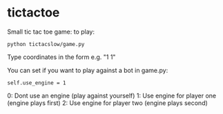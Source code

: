 # tictactoe

Small tic tac toe game:
to play:
```
python tictacslow/game.py
```
Type coordinates in the form e.g. "1 1"

You can set if you want to play against a bot in game.py:
```
self.use_engine = 1
```
0: Dont use an engine (play against yourself)
1: Use engine for player one (engine plays first)
2: Use engine for player two (engine plays second)
